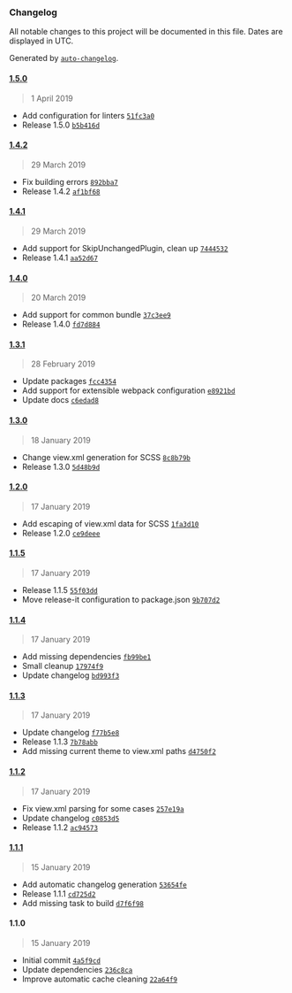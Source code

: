 ### Changelog

All notable changes to this project will be documented in this file. Dates are displayed in UTC.

Generated by [`auto-changelog`](https://github.com/CookPete/auto-changelog).

#### [1.5.0](https://gitlab.creativestyle.pl/m2c/magesuite-frontend-builder/compare/1.4.2...1.5.0)

> 1 April 2019

- Add configuration for linters [`51fc3a0`](https://gitlab.creativestyle.pl/m2c/magesuite-frontend-builder/commit/51fc3a0d373b5656bb647de8136d6dcfe0e3a84e)
- Release 1.5.0 [`b5b416d`](https://gitlab.creativestyle.pl/m2c/magesuite-frontend-builder/commit/b5b416d0cd181dbad763e2da09bbd5c0541d26e0)

#### [1.4.2](https://gitlab.creativestyle.pl/m2c/magesuite-frontend-builder/compare/1.4.1...1.4.2)

> 29 March 2019

- Fix building errors [`892bba7`](https://gitlab.creativestyle.pl/m2c/magesuite-frontend-builder/commit/892bba71cd1fbeea8180e78dce60210385691a8a)
- Release 1.4.2 [`af1bf68`](https://gitlab.creativestyle.pl/m2c/magesuite-frontend-builder/commit/af1bf68b3a5db62950e1e83003fda3b634c50464)

#### [1.4.1](https://gitlab.creativestyle.pl/m2c/magesuite-frontend-builder/compare/1.4.0...1.4.1)

> 29 March 2019

- Add support for SkipUnchangedPlugin, clean up [`7444532`](https://gitlab.creativestyle.pl/m2c/magesuite-frontend-builder/commit/74445321aaef0de6eab9f7415b636cf69c54efea)
- Release 1.4.1 [`aa52d67`](https://gitlab.creativestyle.pl/m2c/magesuite-frontend-builder/commit/aa52d675e1d9438217088d38d95dc5397a2d1496)

#### [1.4.0](https://gitlab.creativestyle.pl/m2c/magesuite-frontend-builder/compare/1.3.1...1.4.0)

> 20 March 2019

- Add support for common bundle [`37c3ee9`](https://gitlab.creativestyle.pl/m2c/magesuite-frontend-builder/commit/37c3ee9f0073b964a05323d3afaef159e8c0b2b0)
- Release 1.4.0 [`fd7d884`](https://gitlab.creativestyle.pl/m2c/magesuite-frontend-builder/commit/fd7d8849acd2fcc27e16c95969b2f37d2c5e5672)

#### [1.3.1](https://gitlab.creativestyle.pl/m2c/magesuite-frontend-builder/compare/1.3.0...1.3.1)

> 28 February 2019

- Update packages [`fcc4354`](https://gitlab.creativestyle.pl/m2c/magesuite-frontend-builder/commit/fcc4354f082fafe1eeb48960a5f806107dad9f34)
- Add support for extensible webpack configuration [`e8921bd`](https://gitlab.creativestyle.pl/m2c/magesuite-frontend-builder/commit/e8921bdb016f36d5c24d6c684c8ef37bbcf2f524)
- Update docs [`c6edad8`](https://gitlab.creativestyle.pl/m2c/magesuite-frontend-builder/commit/c6edad83c5d007961e9bd8cb69b971562e719eaf)

#### [1.3.0](https://gitlab.creativestyle.pl/m2c/magesuite-frontend-builder/compare/1.2.0...1.3.0)

> 18 January 2019

- Change view.xml generation for SCSS [`8c8b79b`](https://gitlab.creativestyle.pl/m2c/magesuite-frontend-builder/commit/8c8b79b4ff875baf44f99db9beed6b2a27c72d2e)
- Release 1.3.0 [`5d48b9d`](https://gitlab.creativestyle.pl/m2c/magesuite-frontend-builder/commit/5d48b9de61fbe629aa42ff239b307619f0ac716d)

#### [1.2.0](https://gitlab.creativestyle.pl/m2c/magesuite-frontend-builder/compare/1.1.5...1.2.0)

> 17 January 2019

- Add escaping of view.xml data for SCSS [`1fa3d10`](https://gitlab.creativestyle.pl/m2c/magesuite-frontend-builder/commit/1fa3d1058224116bda6421cd14a809d1c0f4b353)
- Release 1.2.0 [`ce9deee`](https://gitlab.creativestyle.pl/m2c/magesuite-frontend-builder/commit/ce9deee2830bd85d09d7635983e0171424ab0d59)

#### [1.1.5](https://gitlab.creativestyle.pl/m2c/magesuite-frontend-builder/compare/1.1.4...1.1.5)

> 17 January 2019

- Release 1.1.5 [`55f03dd`](https://gitlab.creativestyle.pl/m2c/magesuite-frontend-builder/commit/55f03dd6cf3715b11a89bc2aeeb37d27a5f798a9)
- Move release-it configuration to package.json [`9b707d2`](https://gitlab.creativestyle.pl/m2c/magesuite-frontend-builder/commit/9b707d247821ece205201fcc3bfa83dae5cff30d)

#### [1.1.4](https://gitlab.creativestyle.pl/m2c/magesuite-frontend-builder/compare/1.1.3...1.1.4)

> 17 January 2019

- Add missing dependencies [`fb99be1`](https://gitlab.creativestyle.pl/m2c/magesuite-frontend-builder/commit/fb99be13d8439818d55bacc73f9e1a8fb1ab5e06)
- Small cleanup [`17974f9`](https://gitlab.creativestyle.pl/m2c/magesuite-frontend-builder/commit/17974f9480c6503486ac6c1af91bff23024b96bf)
- Update changelog [`bd993f3`](https://gitlab.creativestyle.pl/m2c/magesuite-frontend-builder/commit/bd993f3f61ab1f80dd4be599da5708dfaa2bf868)

#### [1.1.3](https://gitlab.creativestyle.pl/m2c/magesuite-frontend-builder/compare/1.1.2...1.1.3)

> 17 January 2019

- Update changelog [`f77b5e8`](https://gitlab.creativestyle.pl/m2c/magesuite-frontend-builder/commit/f77b5e815e1241ac916d01985918487852779db6)
- Release 1.1.3 [`7b78abb`](https://gitlab.creativestyle.pl/m2c/magesuite-frontend-builder/commit/7b78abb5151c14c23397cf7e3093c93f9a4e502e)
- Add missing current theme to view.xml paths [`d4750f2`](https://gitlab.creativestyle.pl/m2c/magesuite-frontend-builder/commit/d4750f23ebd4c4fd13a10329794b6fb76a6877a8)

#### [1.1.2](https://gitlab.creativestyle.pl/m2c/magesuite-frontend-builder/compare/1.1.1...1.1.2)

> 17 January 2019

- Fix view.xml parsing for some cases [`257e19a`](https://gitlab.creativestyle.pl/m2c/magesuite-frontend-builder/commit/257e19af573b42bd620d0d4310b1efea149ec5a6)
- Update changelog [`c0853d5`](https://gitlab.creativestyle.pl/m2c/magesuite-frontend-builder/commit/c0853d5d380bd618671e8184d28cbaaffff2aac5)
- Release 1.1.2 [`ac94573`](https://gitlab.creativestyle.pl/m2c/magesuite-frontend-builder/commit/ac94573c515f0e43f64b0b158b1bd7f950d12675)

#### [1.1.1](https://gitlab.creativestyle.pl/m2c/magesuite-frontend-builder/compare/1.1.0...1.1.1)

> 15 January 2019

- Add automatic changelog generation [`53654fe`](https://gitlab.creativestyle.pl/m2c/magesuite-frontend-builder/commit/53654fe92b043d60114b1bb20d55df254d3c09e7)
- Release 1.1.1 [`cd725d2`](https://gitlab.creativestyle.pl/m2c/magesuite-frontend-builder/commit/cd725d207a8ffaa244670cd966af1e62ac2650aa)
- Add missing task to build [`d7f6f98`](https://gitlab.creativestyle.pl/m2c/magesuite-frontend-builder/commit/d7f6f989c85c9808abf33e0fb86a98862fa2f780)

#### 1.1.0

> 15 January 2019

- Initial commit [`4a5f9cd`](https://gitlab.creativestyle.pl/m2c/magesuite-frontend-builder/commit/4a5f9cd27028af8577b9c496c6a30383bb08a38f)
- Update dependencies [`236c8ca`](https://gitlab.creativestyle.pl/m2c/magesuite-frontend-builder/commit/236c8ca6195c90b244b2f4a5b959f9a865af9233)
- Improve automatic cache cleaning [`22a64f9`](https://gitlab.creativestyle.pl/m2c/magesuite-frontend-builder/commit/22a64f9c612bd117e973287850fd24e8df2057ef)
